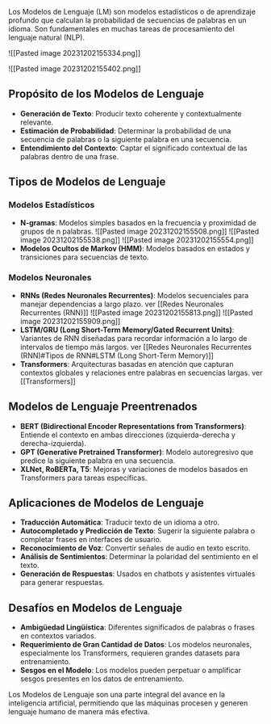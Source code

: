 
Los Modelos de Lenguaje (LM) son modelos estadísticos o de aprendizaje profundo que calculan la probabilidad de secuencias de palabras en un idioma. Son fundamentales en muchas tareas de procesamiento del lenguaje natural (NLP).

![[Pasted image 20231202155334.png]]

![[Pasted image 20231202155402.png]]

## Propósito de los Modelos de Lenguaje

- **Generación de Texto**: Producir texto coherente y contextualmente relevante.
- **Estimación de Probabilidad**: Determinar la probabilidad de una secuencia de palabras o la siguiente palabra en una secuencia.
- **Entendimiento del Contexto**: Captar el significado contextual de las palabras dentro de una frase.

## Tipos de Modelos de Lenguaje

### Modelos Estadísticos
- **N-gramas**: Modelos simples basados en la frecuencia y proximidad de grupos de n palabras.
  ![[Pasted image 20231202155508.png]]
  ![[Pasted image 20231202155538.png]]
  ![[Pasted image 20231202155554.png]]
- **Modelos Ocultos de Markov (HMM)**: Modelos basados en estados y transiciones para secuencias de texto.

### Modelos Neuronales
- **RNNs (Redes Neuronales Recurrentes)**: Modelos secuenciales para manejar dependencias a largo plazo. ver [[Redes Neuronales Recurrentes (RNN)]]
  ![[Pasted image 20231202155813.png]]
  ![[Pasted image 20231202155909.png]]
- **LSTM/GRU (Long Short-Term Memory/Gated Recurrent Units)**: Variantes de RNN diseñadas para recordar información a lo largo de intervalos de tiempo más largos. ver [[Redes Neuronales Recurrentes (RNN)#Tipos de RNN#LSTM (Long Short-Term Memory)]]
- **Transformers**: Arquitecturas basadas en atención que capturan contextos globales y relaciones entre palabras en secuencias largas. ver [[Transformers]]

## Modelos de Lenguaje Preentrenados
- **BERT (Bidirectional Encoder Representations from Transformers)**: Entiende el contexto en ambas direcciones (izquierda-derecha y derecha-izquierda).
- **GPT (Generative Pretrained Transformer)**: Modelo autoregresivo que predice la siguiente palabra en una secuencia.
- **XLNet, RoBERTa, T5**: Mejoras y variaciones de modelos basados en Transformers para tareas específicas.

## Aplicaciones de Modelos de Lenguaje

- **Traducción Automática**: Traducir texto de un idioma a otro.
- **Autocompletado y Predicción de Texto**: Sugerir la siguiente palabra o completar frases en interfaces de usuario.
- **Reconocimiento de Voz**: Convertir señales de audio en texto escrito.
- **Análisis de Sentimientos**: Determinar la polaridad del sentimiento en el texto.
- **Generación de Respuestas**: Usados en chatbots y asistentes virtuales para generar respuestas.

## Desafíos en Modelos de Lenguaje

- **Ambigüedad Lingüística**: Diferentes significados de palabras o frases en contextos variados.
- **Requerimiento de Gran Cantidad de Datos**: Los modelos neuronales, especialmente los Transformers, requieren grandes datasets para entrenamiento.
- **Sesgos en el Modelo**: Los modelos pueden perpetuar o amplificar sesgos presentes en los datos de entrenamiento.

Los Modelos de Lenguaje son una parte integral del avance en la inteligencia artificial, permitiendo que las máquinas procesen y generen lenguaje humano de manera más efectiva.
